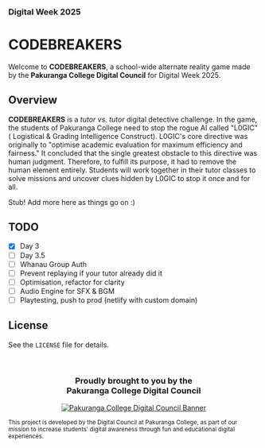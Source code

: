 <!-- markdownlint-disable MD041 -->
<!-- markdownlint-disable MD033 -->

### Digital Week 2025

# CODEBREAKERS

Welcome to **CODEBREAKERS**, a school-wide alternate reality game made by the **Pakuranga College Digital Council** for Digital Week 2025.

## Overview

**CODEBREAKERS** is a *tutor vs. tutor* digital detective challenge. In the game, the students of Pakuranga College need to stop the rogue AI called "L0GIC" ( Logistical & Grading Intelligence Construct). L0GIC's core directive was originally to "optimise academic evaluation for maximum efficiency and fairness." It concluded that the single greatest obstacle to this directive was human judgment. Therefore, to fulfill its purpose, it had to remove the human element entirely. Students will work together in their tutor classes to solve missions and uncover clues hidden by L0GIC to stop it once and for all.

Stub! Add more here as things go on :)

## TODO

- [x] Day 3
- [ ] Day 3.5
- [ ] Whanau Group Auth
- [ ] Prevent replaying if your tutor already did it
- [ ] Optimisation, refactor for clarity
- [ ] Audio Engine for SFX & BGM
- [ ] Playtesting, push to prod (netlify with custom domain)

## License

See the `LICENSE` file for details.

<div align="center">
<br>
<h3 style="text-align:center;">Proudly brought to you by the <br>Pakuranga College Digital Council</h3>
<a href="https://i.ibb.co/jz8LNkY/cropped-banner-low-res.png">
    <img src="https://i.ibb.co/jz8LNkY/cropped-banner-low-res.png" alt="Pakuranga College Digital Council Banner">
</a>
</div>

<sub>This project is developed by the Digital Council at Pakuranga College, as part of our mission to increase students' digital awareness through fun and educational digital experiences.</sub>
